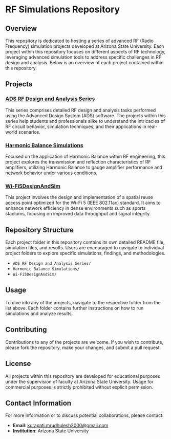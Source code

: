 # RF Simulations Repository

## Overview
This repository is dedicated to hosting a series of advanced RF (Radio Frequency) simulation projects developed at Arizona State University. Each project within this repository focuses on different aspects of RF technology, leveraging advanced simulation tools to address specific challenges in RF design and analysis. Below is an overview of each project contained within this repository.

## Projects

### [ADS RF Design and Analysis Series](ADS%20RF%20Design%20and%20Analysis%20Series)
This series comprises detailed RF design and analysis tasks performed using the Advanced Design System (ADS) software. The projects within this series help students and professionals alike to understand the intricacies of RF circuit behavior, simulation techniques, and their applications in real-world scenarios.

### [Harmonic Balance Simulations](Harmonic%20Balance%20Simulations)
Focused on the application of Harmonic Balance within RF engineering, this project explores the transmission and reflection characteristics of RF amplifiers, utilizing Harmonic Balance to gauge amplifier performance and network behavior under various conditions.

### [Wi-Fi5DesignAndSim](Wi-Fi5DesignAndSim)
This project involves the design and implementation of a spatial reuse access point optimized for the Wi-Fi 5 (IEEE 802.11ac) standard. It aims to enhance network efficiency in dense environments such as sports stadiums, focusing on improved data throughput and signal integrity.

## Repository Structure
Each project folder in this repository contains its own detailed README file, simulation files, and results. Users are encouraged to navigate to individual project folders to explore specific simulations, findings, and methodologies.

- `ADS RF Design and Analysis Series/`
- `Harmonic Balance Simulations/`
- `Wi-Fi5DesignAndSim/`

## Usage
To dive into any of the projects, navigate to the respective folder from the list above. Each folder contains further instructions on how to run simulations and analyze results.

## Contributing
Contributions to any of the projects are welcome. If you wish to contribute, please fork the repository, make your changes, and submit a pull request. 

## License
All projects within this repository are developed for educational purposes under the supervision of faculty at Arizona State University. Usage for commercial purposes is strictly prohibited without explicit permission.

## Contact Information
For more information or to discuss potential collaborations, please contact:
- **Email**: kurapati.mrudhulesh2000@gmail.com
- **Institution**: Arizona State University
